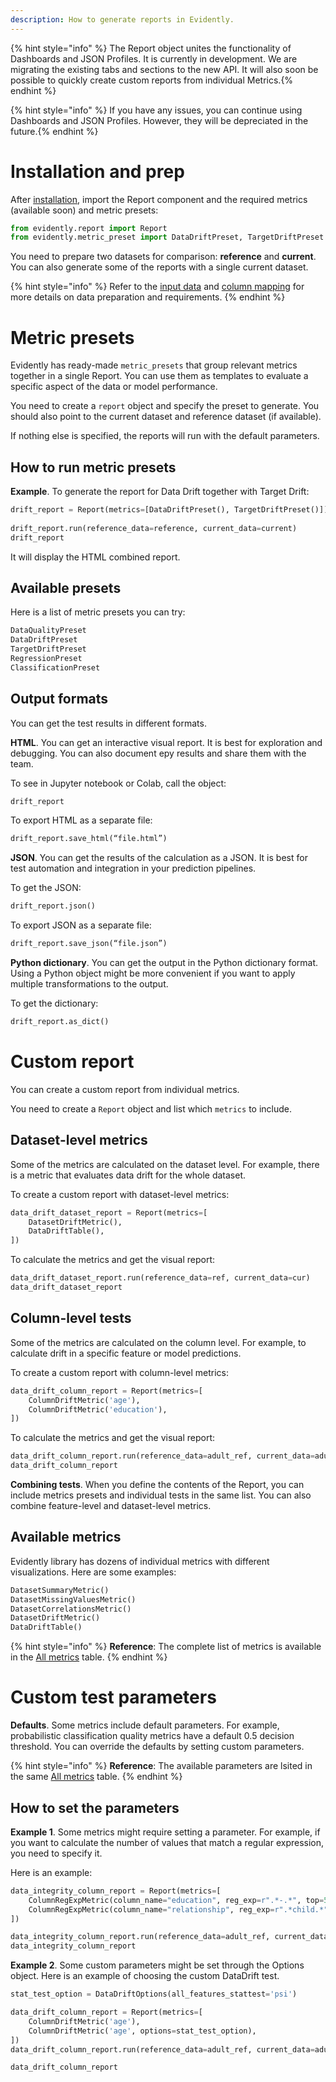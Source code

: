 ```yaml
---
description: How to generate reports in Evidently.
---
```


{% hint style="info" %} The Report object unites the functionality of Dashboards and JSON Profiles. It is currently in development. We are migrating the existing tabs and sections to the new API. It will also soon be possible to quickly create custom reports from individual Metrics.{% endhint %} 

{% hint style="info" %} If you have any issues, you can continue using Dashboards and JSON Profiles. However, they will be depreciated in the future.{% endhint %}      

# Installation and prep

After [installation](../get-started/install-evidently.md), import the Report component and the required metrics (available soon) and metric presets:

```python
from evidently.report import Report
from evidently.metric_preset import DataDriftPreset, TargetDriftPreset
```

You need to prepare two datasets for comparison: **reference** and **current**. You can also generate some of the reports with a single current dataset. 

{% hint style="info" %} 
Refer to the [input data](input-data.md) and [column mapping](column-mapping.md) for more details on data preparation and requirements.
{% endhint %}

# Metric presets 

Evidently has ready-made `metric_presets` that group relevant metrics together in a single Report. You can use them as templates to evaluate a specific aspect of the data or model performance.

You need to create a `report` object and specify the preset to generate. You should also point to the current dataset and reference dataset (if available).

If nothing else is specified, the reports will run with the default parameters.

## How to run metric presets

**Example**. To generate the report for Data Drift together with Target Drift:

```python
drift_report = Report(metrics=[DataDriftPreset(), TargetDriftPreset()])
 
drift_report.run(reference_data=reference, current_data=current)
drift_report
```
 
It will display the HTML combined report. 

## Available presets

Here is a list of metric presets you can try:

```python
DataQualityPreset
DataDriftPreset
TargetDriftPreset 
RegressionPreset
ClassificationPreset
```

## Output formats 

You can get the test results in different formats. 

**HTML**. You can get an interactive visual report. It is best for exploration and debugging. You can also document еру results and share them with the team. 

To see in Jupyter notebook or Colab, call the object: 

```python
drift_report
```

To export HTML as a separate file: 

```python
drift_report.save_html(“file.html”)
```

**JSON**. You can get the results of the calculation as a JSON. It is best for test automation and integration in your prediction pipelines. 

To get the JSON:

```python
drift_report.json()
```

To export JSON as a separate file: 

```python
drift_report.save_json(“file.json”)
```

**Python dictionary**. You can get the output in the Python dictionary format. Using a Python object might be more convenient if you want to apply multiple transformations to the output.

To get the dictionary:

```python
drift_report.as_dict()
```

# Custom report

You can create a custom report from individual metrics.

You need to create a `Report` object and list which `metrics` to include.    

## Dataset-level metrics

Some of the metrics are calculated on the dataset level. For example, there is a metric that evaluates data drift for the whole dataset.

To create a custom report with dataset-level metrics:

```python
data_drift_dataset_report = Report(metrics=[
    DatasetDriftMetric(),
    DataDriftTable(),    
])
```

To calculate the metrics and get the visual report:

```python
data_drift_dataset_report.run(reference_data=ref, current_data=cur)
data_drift_dataset_report
```

## Column-level tests

Some of the metrics are calculated on the column level. For example, to calculate drift in a specific feature or model predictions.

To create a custom report with column-level metrics:

```python
data_drift_column_report = Report(metrics=[
    ColumnDriftMetric('age'),
    ColumnDriftMetric('education'),   
])
```

To calculate the metrics and get the visual report:

```python
data_drift_column_report.run(reference_data=adult_ref, current_data=adult_cur)
data_drift_column_report
```

**Combining tests**. When you define the contents of the Report, you can include metrics presets and individual tests in the same list. You can also combine feature-level and dataset-level metrics. 

## Available metrics

Evidently library has dozens of individual metrics with different visualizations. Here are some examples: 

```python
DatasetSummaryMetric()
DatasetMissingValuesMetric()
DatasetCorrelationsMetric()
DatasetDriftMetric()
DataDriftTable()  
```

{% hint style="info" %} 
**Reference**: The complete list of metrics is available in the [All metrics](../reference/all-metrics.md) table.
{% endhint %}

# Custom test parameters

**Defaults**. Some metrics include default parameters. For example, probabilistic classification quality metrics have a default 0.5 decision threshold. You can override the defaults by setting custom parameters. 

{% hint style="info" %} 
**Reference**: The available parameters are lsited in the same [All metrics](../reference/all-metrics.md) table.
{% endhint %}

## How to set the parameters

**Example 1**. Some metrics might require setting a parameter. For example, if you want to calculate the number of values that match a regular expression, you need to specify it. 

Here is an example:

```python
data_integrity_column_report = Report(metrics=[
    ColumnRegExpMetric(column_name="education", reg_exp=r".*-.*", top=5),
    ColumnRegExpMetric(column_name="relationship", reg_exp=r".*child.*")
])

data_integrity_column_report.run(reference_data=adult_ref, current_data=adult_cur)
data_integrity_column_report
```
**Example 2**. Some custom parameters might be set through the Options object. Here is an example of choosing the custom DataDrift test. 

```python
stat_test_option = DataDriftOptions(all_features_stattest='psi')

data_drift_column_report = Report(metrics=[
    ColumnDriftMetric('age'),
    ColumnDriftMetric('age', options=stat_test_option),
])
data_drift_column_report.run(reference_data=adult_ref, current_data=adult_cur)

data_drift_column_report
```
